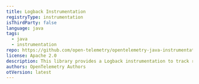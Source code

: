 ```yaml
---
title: Logback Instrumentation
registryType: instrumentation
isThirdParty: false
language: java
tags:
  - java
  - instrumentation
repo: https://github.com/open-telemetry/opentelemetry-java-instrumentation/tree/master/instrumentation/logback/logback-1.0
license: Apache 2.0
description: This library provides a Logback instrumentation to track requests through OpenTelemetry.
authors: OpenTelemetry Authors
otVersion: latest
---
```

